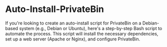 # Auto-Install-PrivateBin
If you're looking to create an auto-install script for PrivateBin on a Debian-based system (e.g., Debian or Ubuntu), here's a step-by-step Bash script to automate the process. This script will install the necessary dependencies, set up a web server (Apache or Nginx), and configure PrivateBin.
